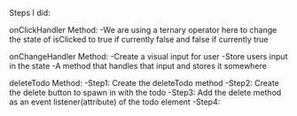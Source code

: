Steps I did:

onClickHandler Method:
    -We are using a ternary operator here to change the state of isClicked to true if currently false and false if currently true
    
onChangeHandler Method:
    -Create a visual input for user
    -Store users input in the state
    -A method that handles that input and stores it somewhere

deleteTodo Method:
    -Step1: Create the deleteTodo method
    -Step2: Create the delete button to spawn in with the todo
    -Step3: Add the delete method as an event listener(attribute) of the todo element
    -Step4: 
